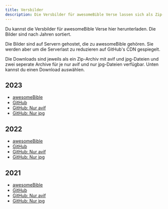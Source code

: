 ```yaml
---
title: Versbilder
description: Die Versbilder für awesomeBible Verse lassen sich als Zip-Dateien herunterladen.
---
```


Du kannst die Versbilder für awesomeBible Verse hier herunterladen. Die Bilder sind nach Jahren sortiert.

Die Bilder sind auf Servern gehostet, die zu awesomeBible gehören. Sie werden aber um die Serverlast zu reduzieren auf GitHub's CDN gespiegelt.

Die Downloads sind jeweils als ein Zip-Archiv mit avif und jpg-Dateien und zwei seperate Archive für je nur avif und nur jpg-Dateien verfügbar. Unten kannst du einen Download auswählen.
## 2023

- [awesomeBible](https://verse.awesomebible.de/releases/2023.7z)
- [GitHub](https://github.com/awesomebible/verse/releases/download/img-2023/2023.7z)
- [GitHub: Nur avif](https://github.com/awesomebible/verse/releases/download/img-2023/2023-avif.7z)
- [GitHub: Nur jpg](https://github.com/awesomebible/verse/releases/download/img-2023/2023-jpg.7z)

## 2022

- [awesomeBible](https://verse.awesomebible.de/releases/2022.7z)
- [GitHub](https://github.com/awesomebible/verse/releases/download/img-2022/2022.7z)
- [GitHub: Nur avif](https://github.com/awesomebible/verse/releases/download/img-2022/2022-avif.7z)
- [GitHub: Nur jpg](https://github.com/awesomebible/verse/releases/download/img-2022/2022-jpg.7z)


## 2021

- [awesomeBible](https://verse.awesomebible.de/releases/2021.7z)
- [GitHub](https://github.com/awesomebible/verse/releases/download/img-2021/2021.7z)
- [GitHub: Nur avif](https://github.com/awesomebible/verse/releases/download/img-2021/2021-avif.7z)
- [GitHub: Nur jpg](https://github.com/awesomebible/verse/releases/download/img-2021/2021-jpg.7z)
